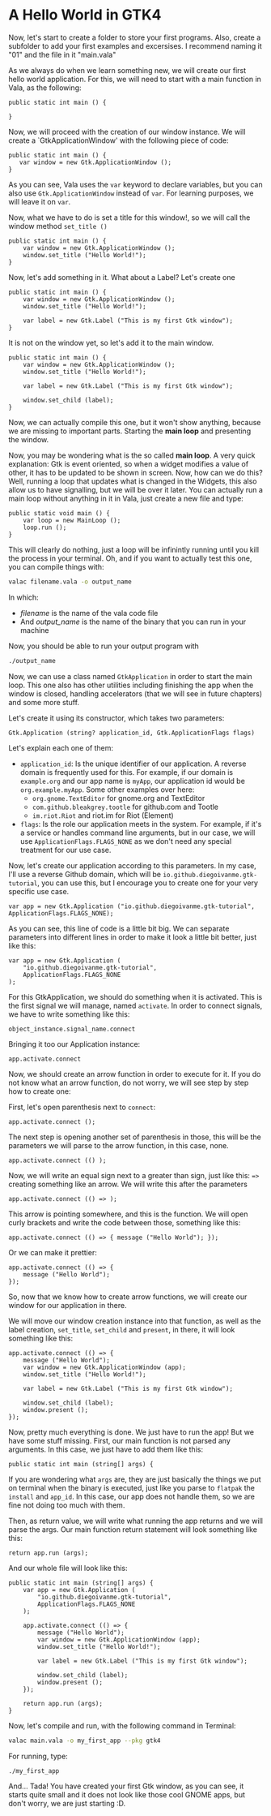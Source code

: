 # A Hello World in GTK4

Now, let's start to create a folder to store your first programs. Also, create a subfolder to add your first examples and excersises. I recommend naming it "01" and the file in it "main.vala"

As we always do when we learn something new, we will create our first hello world application. For this, we will need to start with a main function in Vala, as the following:

```vala
public static int main () {
        
}
```

Now, we will proceed with the creation of our window instance. We will create a `GtkApplicationWindow' with the following piece of code:

```vala
public static int main () {
   var window = new Gtk.ApplicationWindow ();
}
```

As you can see, Vala uses the `var` keyword to declare variables, but you can also use `Gtk.ApplicationWindow` instead of `var`. For learning purposes, we will leave it on `var`.

Now, what we have to do is set a title for this window!, so we will call the window method `set_title ()`

```vala
public static int main () {
    var window = new Gtk.ApplicationWindow ();
    window.set_title ("Hello World!");
}
```

Now, let's add something in it. What about a Label? Let's create one

```vala
public static int main () {
    var window = new Gtk.ApplicationWindow ();
    window.set_title ("Hello World!");
    
    var label = new Gtk.Label ("This is my first Gtk window");
}
```

It is not on the window yet, so let's add it to the main window.

```vala
public static int main () {
    var window = new Gtk.ApplicationWindow ();
    window.set_title ("Hello World!");
    
    var label = new Gtk.Label ("This is my first Gtk window");
    
	window.set_child (label);
}
```

Now, we can actually compile this one, but it won't show anything, because we are missing to important parts. Starting the **main loop** and presenting the window.

Now, you may be wondering what is the so called **main loop**. A very quick explanation: Gtk is event oriented, so when a widget modifies a value of other, it has to be updated to be shown in screen. Now, how can we do this? Well, running a loop that updates what is changed in the Widgets, this also allow us to have signalling, but we will be over it later. You can actually run a main loop without anything in it in Vala, just create a new file and type:

```vala
public static void main () {
    var loop = new MainLoop ();
    loop.run ();
}
```

This will clearly do nothing, just a loop will be infinintly running until you kill the process in your terminal. Oh, and if you want to actually test this one, you can compile things with:

```sh
valac filename.vala -o output_name
```

In which:
    
* *filename* is the name of the vala code file
* And *output_name* is the name of the binary that you can run in your machine
    
Now, you should be able to run your output program with

```sh
./output_name
```

Now, we can use a class named `GtkApplication` in order to start the main loop. This one also has other utilities including finishing the app when the window is closed, handling accelerators (that we will see in future chapters) and some more stuff.

Let's create it using its constructor, which takes two parameters:

```vala
Gtk.Application (string? application_id, Gtk.ApplicationFlags flags)
```

Let's explain each one of them:

* `application_id`: Is the unique identifier of our application. A reverse domain is frequently used for this. For example, if our domain is `example.org` and our app name is `myApp`, our application id would be `org.example.myApp`. Some other examples over here:
	* `org.gnome.TextEditor` for gnome.org and TextEditor
	* `com.github.bleakgrey.tootle` for github.com and Tootle
	* `im.riot.Riot` and riot.im for Riot (Element)
* `flags`: Is the role our application meets in the system. For example, if it's a service or handles command line arguments, but in our case, we will use `ApplicationFlags.FLAGS_NONE` as we don't need any special treatment for our use case.

Now, let's create our application according to this parameters. In my case, I'll use a reverse Github domain, which will be `io.github.diegoivanme.gtk-tutorial`, you can use this, but I encourage you to create one for your very specific use case.

```vala
var app = new Gtk.Application ("io.github.diegoivanme.gtk-tutorial", ApplicationFlags.FLAGS_NONE);
```

As you can see, this line of code is a little bit big. We can separate parameters into different lines in order to make it look a little bit better, just like this:

```vala
var app = new Gtk.Application (
	"io.github.diegoivanme.gtk-tutorial",
	ApplicationFlags.FLAGS_NONE
);
```

For this GtkApplication, we should do something when it is activated. This is the first signal we will manage, named `activate`. In order to connect signals, we have to write something like this:

```vala
object_instance.signal_name.connect
```

Bringing it too our Application instance:

```vala
app.activate.connect
```

Now, we should create an arrow function in order to execute for it. If you do not know what an arrow function, do not worry, we will see step by step how to create one:

First, let's open parenthesis next to `connect`:

```vala
app.activate.connect ();
```

The next step is opening another set of parenthesis in those, this will be the parameters we will parse to the arrow function, in this case, none.

```vala
app.activate.connect (() );
```

Now, we will write an equal sign next to a greater than sign, just like this: `=>` creating something like an arrow. We will write this after the parameters

```vala
app.activate.connect (() => );
```

This arrow is pointing somewhere, and this is the function. We will open curly brackets and write the code between those, something like this:

```vala
app.activate.connect (() => { message ("Hello World"); });
```

Or we can make it prettier:

```vala
app.activate.connect (() => {
	message ("Hello World");
});
```

So, now that we know how to create arrow functions, we will 	create our window for our application in there.

We will move our window creation instance into that function, as well as the label creation, `set_title`, `set_child` and `present`, in there, it will look something like this:

```vala
app.activate.connect (() => {
	message ("Hello World");
	var window = new Gtk.ApplicationWindow (app);
	window.set_title ("Hello World!");
        
	var label = new Gtk.Label ("This is my first Gtk window");

	window.set_child (label);
	window.present ();
});
```

Now, pretty much everything is done. We just have to run the app! But we have some stuff missing. First, our main function is not parsed any arguments. In this case, we just have to add them like this:

```vala
public static int main (string[] args) {
```

If you are wondering what `args` are, they are just basically the things we put on terminal when the binary is executed, just like you parse to `flatpak` the `install` and `app_id`. In this case, our app does not handle them, so we are fine not doing too much with them.

Then, as return value, we will write what running the app returns and we will parse the args. Our main function return statement will look something like this:

```vala
return app.run (args);
```

And our whole file will look like this:

```vala
public static int main (string[] args) {
    var app = new Gtk.Application (
        "io.github.diegoivanme.gtk-tutorial",
        ApplicationFlags.FLAGS_NONE
    );

    app.activate.connect (() => {
        message ("Hello World");
        var window = new Gtk.ApplicationWindow (app);
        window.set_title ("Hello World!");

        var label = new Gtk.Label ("This is my first Gtk window");

        window.set_child (label);
        window.present ();
    });

    return app.run (args);
}
```

Now, let's compile and run, with the following command in Terminal:

```sh
valac main.vala -o my_first_app --pkg gtk4
```

For running, type:

```sh
./my_first_app
```

And... Tada! You have created your first Gtk window, as you can see, it starts quite small and it does not look like those cool GNOME apps, but don't worry, we are just starting :D.
